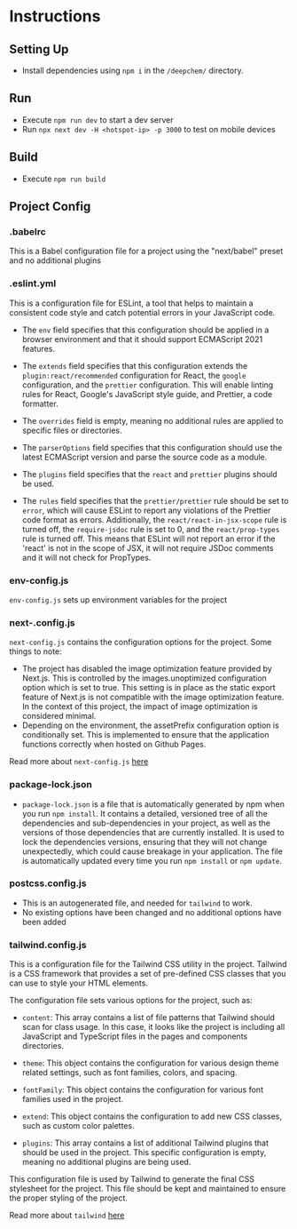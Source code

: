 # Instructions

## Setting Up

- Install dependencies using `npm i` in the `/deepchem/` directory.

## Run

- Execute `npm run dev` to start a dev server
- Run `npx next dev -H <hotspot-ip> -p 3000` to test on mobile devices

## Build

- Execute `npm run build`

## Project Config

### .babelrc

This is a Babel configuration file for a project using the "next/babel" preset and no additional plugins

### .eslint.yml

This is a configuration file for ESLint, a tool that helps to maintain a consistent code style and catch potential errors in your JavaScript code.

- The `env` field specifies that this configuration should be applied in a browser environment and that it should support ECMAScript 2021 features.

- The `extends` field specifies that this configuration extends the `plugin:react/recommended` configuration for React, the `google` configuration, and the `prettier` configuration. This will enable linting rules for React, Google's JavaScript style guide, and Prettier, a code formatter.

- The `overrides` field is empty, meaning no additional rules are applied to specific files or directories.

- The `parserOptions` field specifies that this configuration should use the latest ECMAScript version and parse the source code as a module.

- The `plugins` field specifies that the `react` and `prettier` plugins should be used.

- The `rules` field specifies that the `prettier/prettier` rule should be set to `error`, which will cause ESLint to report any violations of the Prettier code format as errors. Additionally, the `react/react-in-jsx-scope` rule is turned off, the `require-jsdoc` rule is set to 0, and the `react/prop-types` rule is turned off. This means that ESLint will not report an error if the 'react' is not in the scope of JSX, it will not require JSDoc comments and it will not check for PropTypes.

### env-config.js
`env-config.js` sets up environment variables for the project 

### next-.config.js

`next-config.js` contains the configuration options for the project. Some things to note:

- The project has disabled the image optimization feature provided by Next.js. This is controlled by the images.unoptimized configuration option which is set to true. This setting is in place as the static export feature of Next.js is not compatible with the image optimization feature. In the context of this project, the impact of image optimization is considered minimal.
- Depending on the environment, the assetPrefix configuration option is conditionally set. This is implemented to ensure that the application functions correctly when hosted on Github Pages.

Read more about `next-config.js` [here](https://nextjs.org/docs/api-reference/next.config.js/introduction)

### package-lock.json

- `package-lock.json` is a file that is automatically generated by npm when you run `npm install`. It contains a detailed, versioned tree of all the dependencies and sub-dependencies in your project, as well as the versions of those dependencies that are currently installed.
  It is used to lock the dependencies versions, ensuring that they will not change unexpectedly, which could cause breakage in your application.
  The file is automatically updated every time you run `npm install` or `npm update`.

### postcss.config.js

- This is an autogenerated file, and needed for `tailwind` to work.
- No existing options have been changed and no additional options have been added

### tailwind.config.js

This is a configuration file for the Tailwind CSS utility in the project. Tailwind is a CSS framework that provides a set of pre-defined CSS classes that you can use to style your HTML elements.

The configuration file sets various options for the project, such as:

- `content`: This array contains a list of file patterns that Tailwind should scan for class usage. In this case, it looks like the project is including all JavaScript and TypeScript files in the pages and components directories.

- `theme`: This object contains the configuration for various design theme related settings, such as font families, colors, and spacing.

- `fontFamily`: This object contains the configuration for various font families used in the project.

- `extend`: This object contains the configuration to add new CSS classes, such as custom color palettes.

- `plugins`: This array contains a list of additional Tailwind plugins that should be used in the project. This specific configuration is empty, meaning no additional plugins are being used.

This configuration file is used by Tailwind to generate the final CSS stylesheet for the project. This file should be kept and maintained to ensure the proper styling of the project.

Read more about `tailwind` [here](https://tailwindcss.com/docs/installation)
